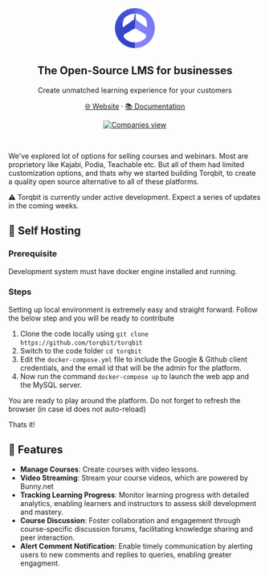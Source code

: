 <br /><br />

<p align="center">
  <a href="https://www.torqbit.com">
    <img src="./public/img/brand/torqbit-icon.png"" width="80px" alt="Torqbit logo" />
  </a>
</p>
<h2 align="center" >The Open-Source LMS for businesses</h3>
<p align="center">Create unmatched learning experience for your  customers</p>

<p align="center"><a href="https://torqbit.com">🌐 Website</a> · <a href="https://torqbit.com/docs">📚 Documentation</a>

<p align="center">
  <a href="https://www.torqbit.com.com">
    <picture>
      <source media="(prefers-color-scheme: dark)" srcset="./public/readme/torqbit-dark.png">
      <source media="(prefers-color-scheme: light)" srcset="./public/readme/torqbit-light.png">
      <img src="./public/readme/torqbit-os-hero.png" alt="Companies view" />
    </picture>
  </a>
</p>

<br>

We've explored lot of options for selling courses and webinars. Most are proprietory like Kajabi, Podia, Teachable etc. But all of them had limited customization options, and thats why we started building Torqbit, to create a quality open source alternative to all of these platforms.

⚠️ Torqbit is currently under active development. Expect a series of updates in the coming weeks.

## 🍙 Self Hosting

### Prerequisite

Development system must have docker engine installed and running.

### Steps

Setting up local environment is extremely easy and straight forward. Follow the below step and you will be ready to contribute

1. Clone the code locally using `git clone https://github.com/torqbit/torqbit`
1. Switch to the code folder `cd torqbit`
1. Edit the `docker-compose.yml` file to include the Google & Github client credentials, and the email id that will be the admin for the platform.
1. Now run the command `docker-compose up` to launch the web app and the MySQL server.

You are ready to play around the platform. Do not forget to refresh the browser (in case id does not auto-reload)

Thats it!

## 🚀 Features

- **Manage Courses**: Create courses with video lessons.
- **Video Streaming**: Stream your course videos, which are powered by Bunny.net
- **Tracking Learning Progress**: Monitor learning progress with detailed analytics, enabling learners and instructors to assess skill development and mastery.
- **Course Discussion**: Foster collaboration and engagement through course-specific discussion forums, facilitating knowledge sharing and peer interaction.
- **Alert Comment Notification**: Enable timely communication by alerting users to new comments and replies to queries, enabling greater engagment.
